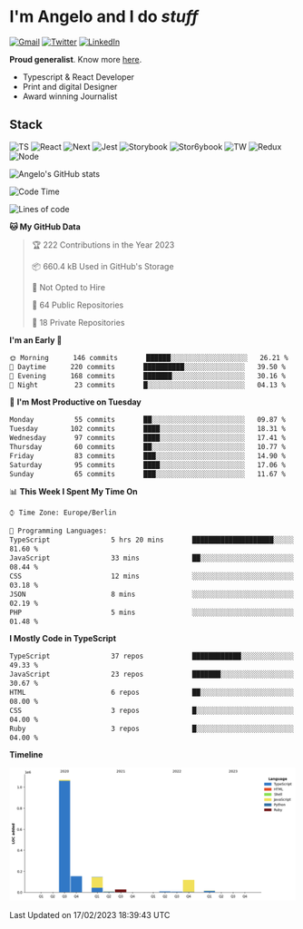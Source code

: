# I'm Angelo and I do _stuff_

[![Gmail](https://img.shields.io/badge/Gmail-D14836?style=for-the-badge&logo=gmail&logoColor=white)](mailto:oiangelodias@gmail.com)
[![Twitter](https://img.shields.io/badge/Twitter-1DA1F2?style=for-the-badge&logo=twitter&logoColor=white)](https://www.twitter.com/oicronofobico)
[![LinkedIn](https://img.shields.io/badge/LinkedIn-0077B5?style=for-the-badge&logo=linkedin&logoColor=white)](https://www.linkedin.com/in/angelod1as/)

**Proud generalist**. Know more [here](http://www.angelodias.com.br/).

- Typescript & React Developer
- Print and digital Designer
- Award winning Journalist

## Stack

![TS](https://img.shields.io/badge/TypeScript-007ACC?style=for-the-badge&logo=typescript&logoColor=white)
![React](https://img.shields.io/badge/React-20232A?style=for-the-badge&logo=react&logoColor=61DAFB)
![Next](https://img.shields.io/badge/next.js-000000?style=for-the-badge&logo=nextdotjs&logoColor=white)
![Jest](https://img.shields.io/badge/Jest-C21325?style=for-the-badge&logo=jest&logoColor=white)
![Storybook](https://img.shields.io/badge/storybook-FF4785?style=for-the-badge&logo=storybook&logoColor=white)
![Stor6ybook](https://img.shields.io/badge/Figma-F24E1E?style=for-the-badge&logo=figma&logoColor=white)
![TW](https://img.shields.io/badge/Tailwind_CSS-38B2AC?style=for-the-badge&logo=tailwind-css&logoColor=white)
![Redux](https://img.shields.io/badge/Redux-593D88?style=for-the-badge&logo=redux&logoColor=white)
![Node](https://img.shields.io/badge/Node.js-339933?style=for-the-badge&logo=nodedotjs&logoColor=white)

![Angelo's GitHub stats](https://github-readme-stats.vercel.app/api?username=angelod1as&show_icons=true&theme=dark)

<!--START_SECTION:waka-->
![Code Time](http://img.shields.io/badge/Code%20Time-2%2C439%20hrs%2011%20mins-blue)

![Lines of code](https://img.shields.io/badge/From%20Hello%20World%20I%27ve%20Written-2%20Million%20lines%20of%20code-blue)

**🐱 My GitHub Data** 

> 🏆 222 Contributions in the Year 2023
 > 
> 📦 660.4 kB Used in GitHub's Storage 
 > 
> 🚫 Not Opted to Hire
 > 
> 📜 64 Public Repositories 
 > 
> 🔑 18 Private Repositories  
 > 
**I'm an Early 🐤** 

```text
🌞 Morning      146 commits       ██████░░░░░░░░░░░░░░░░░░░   26.21 % 
🌆 Daytime      220 commits       ██████████░░░░░░░░░░░░░░░   39.50 % 
🌃 Evening      168 commits       ███████░░░░░░░░░░░░░░░░░░   30.16 % 
🌙 Night         23 commits       █░░░░░░░░░░░░░░░░░░░░░░░░   04.13 % 

```
📅 **I'm Most Productive on Tuesday** 

```text
Monday          55 commits       ██░░░░░░░░░░░░░░░░░░░░░░░   09.87 % 
Tuesday        102 commits       ████░░░░░░░░░░░░░░░░░░░░░   18.31 % 
Wednesday       97 commits       ████░░░░░░░░░░░░░░░░░░░░░   17.41 % 
Thursday        60 commits       ██░░░░░░░░░░░░░░░░░░░░░░░   10.77 % 
Friday          83 commits       ███░░░░░░░░░░░░░░░░░░░░░░   14.90 % 
Saturday        95 commits       ████░░░░░░░░░░░░░░░░░░░░░   17.06 % 
Sunday          65 commits       ███░░░░░░░░░░░░░░░░░░░░░░   11.67 % 

```


📊 **This Week I Spent My Time On** 

```text
⌚︎ Time Zone: Europe/Berlin

💬 Programming Languages: 
TypeScript               5 hrs 20 mins       ████████████████████░░░░░   81.60 % 
JavaScript               33 mins             ██░░░░░░░░░░░░░░░░░░░░░░░   08.44 % 
CSS                      12 mins             ░░░░░░░░░░░░░░░░░░░░░░░░░   03.18 % 
JSON                     8 mins              ░░░░░░░░░░░░░░░░░░░░░░░░░   02.19 % 
PHP                      5 mins              ░░░░░░░░░░░░░░░░░░░░░░░░░   01.48 % 

```

**I Mostly Code in TypeScript** 

```text
TypeScript               37 repos            ████████████░░░░░░░░░░░░░   49.33 % 
JavaScript               23 repos            ███████░░░░░░░░░░░░░░░░░░   30.67 % 
HTML                     6 repos             ██░░░░░░░░░░░░░░░░░░░░░░░   08.00 % 
CSS                      3 repos             █░░░░░░░░░░░░░░░░░░░░░░░░   04.00 % 
Ruby                     3 repos             █░░░░░░░░░░░░░░░░░░░░░░░░   04.00 % 

```


**Timeline**

![Chart not found](https://raw.githubusercontent.com/angelod1as/angelod1as/main/charts/bar_graph.png) 


 Last Updated on 17/02/2023 18:39:43 UTC
<!--END_SECTION:waka-->
